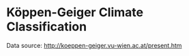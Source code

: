 # Köppen-Geiger Climate Classification

Data source: http://koeppen-geiger.vu-wien.ac.at/present.htm
